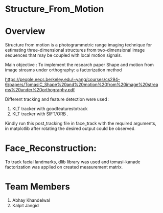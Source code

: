 # Structure_From_Motion

# Overview

Structure from motion is a photogrammetric range imaging technique for estimating three-dimensional structures from two-dimensional image sequences that may be coupled with local motion signals.

Main objective : To implement the research paper Shape and motion from image streams under orthography: a factorization method

https://people.eecs.berkeley.edu/~yang/courses/cs294-6/papers/TomasiC_Shape%20and%20motion%20from%20image%20streams%20under%20orthography.pdf

Different tracking and feature detection were used :
1. KLT tracker with goodfeaturestotrack
2. KLT tracker with SIFT/ORB .

Kindly run this post_tracking file in face_track with the required arguments, in matplotlib after rotating the desired output could be observed.

# Face_Reconstruction:
To track facial landmarks, dlib library was used and tomasi-kanade factorization was applied on created measurement matrix.

# Team Members
1. Abhay Khandelwal
2. Kalpit Jangid

